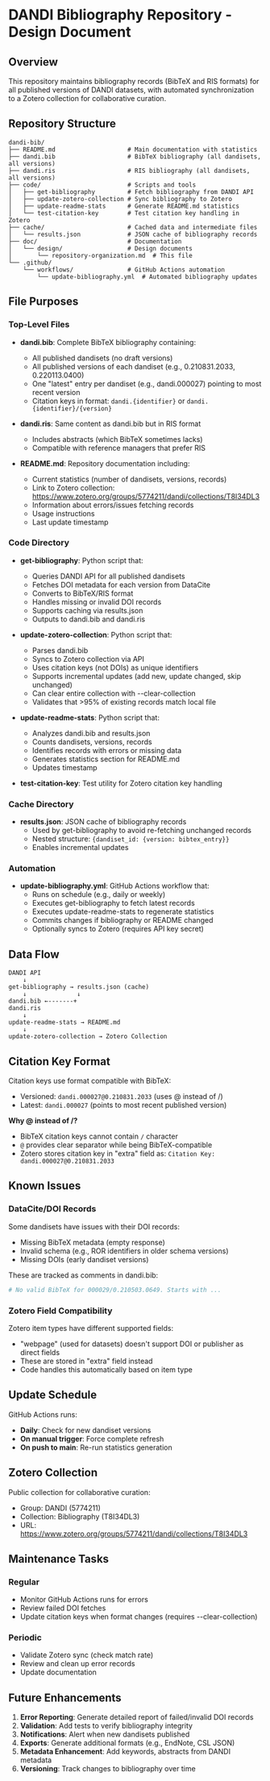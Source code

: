 # DANDI Bibliography Repository - Design Document

## Overview

This repository maintains bibliography records (BibTeX and RIS formats) for all published versions of DANDI datasets, with automated synchronization to a Zotero collection for collaborative curation.

## Repository Structure

```
dandi-bib/
├── README.md                    # Main documentation with statistics
├── dandi.bib                    # BibTeX bibliography (all dandisets, all versions)
├── dandi.ris                    # RIS bibliography (all dandisets, all versions)
├── code/                        # Scripts and tools
│   ├── get-bibliography         # Fetch bibliography from DANDI API
│   ├── update-zotero-collection # Sync bibliography to Zotero
│   ├── update-readme-stats      # Generate README.md statistics
│   └── test-citation-key        # Test citation key handling in Zotero
├── cache/                       # Cached data and intermediate files
│   └── results.json             # JSON cache of bibliography records
├── doc/                         # Documentation
│   └── design/                  # Design documents
│       └── repository-organization.md  # This file
└── .github/
    └── workflows/               # GitHub Actions automation
        └── update-bibliography.yml  # Automated bibliography updates
```

## File Purposes

### Top-Level Files

- **dandi.bib**: Complete BibTeX bibliography containing:
  - All published dandisets (no draft versions)
  - All published versions of each dandiset (e.g., 0.210831.2033, 0.220113.0400)
  - One "latest" entry per dandiset (e.g., dandi.000027) pointing to most recent version
  - Citation keys in format: `dandi.{identifier}` or `dandi.{identifier}/{version}`

- **dandi.ris**: Same content as dandi.bib but in RIS format
  - Includes abstracts (which BibTeX sometimes lacks)
  - Compatible with reference managers that prefer RIS

- **README.md**: Repository documentation including:
  - Current statistics (number of dandisets, versions, records)
  - Link to Zotero collection: https://www.zotero.org/groups/5774211/dandi/collections/T8I34DL3
  - Information about errors/issues fetching records
  - Usage instructions
  - Last update timestamp

### Code Directory

- **get-bibliography**: Python script that:
  - Queries DANDI API for all published dandisets
  - Fetches DOI metadata for each version from DataCite
  - Converts to BibTeX/RIS format
  - Handles missing or invalid DOI records
  - Supports caching via results.json
  - Outputs to dandi.bib and dandi.ris

- **update-zotero-collection**: Python script that:
  - Parses dandi.bib
  - Syncs to Zotero collection via API
  - Uses citation keys (not DOIs) as unique identifiers
  - Supports incremental updates (add new, update changed, skip unchanged)
  - Can clear entire collection with --clear-collection
  - Validates that >95% of existing records match local file

- **update-readme-stats**: Python script that:
  - Analyzes dandi.bib and results.json
  - Counts dandisets, versions, records
  - Identifies records with errors or missing data
  - Generates statistics section for README.md
  - Updates timestamp

- **test-citation-key**: Test utility for Zotero citation key handling

### Cache Directory

- **results.json**: JSON cache of bibliography records
  - Used by get-bibliography to avoid re-fetching unchanged records
  - Nested structure: `{dandiset_id: {version: bibtex_entry}}`
  - Enables incremental updates

### Automation

- **update-bibliography.yml**: GitHub Actions workflow that:
  - Runs on schedule (e.g., daily or weekly)
  - Executes get-bibliography to fetch latest records
  - Executes update-readme-stats to regenerate statistics
  - Commits changes if bibliography or README changed
  - Optionally syncs to Zotero (requires API key secret)

## Data Flow

```
DANDI API
    ↓
get-bibliography → results.json (cache)
    ↓              ↓
dandi.bib ←-------+
dandi.ris
    ↓
update-readme-stats → README.md
    ↓
update-zotero-collection → Zotero Collection
```

## Citation Key Format

Citation keys use format compatible with BibTeX:
- Versioned: `dandi.000027@0.210831.2033` (uses @ instead of /)
- Latest: `dandi.000027` (points to most recent published version)

**Why @ instead of /?**
- BibTeX citation keys cannot contain `/` character
- `@` provides clear separator while being BibTeX-compatible
- Zotero stores citation key in "extra" field as: `Citation Key: dandi.000027@0.210831.2033`

## Known Issues

### DataCite/DOI Records

Some dandisets have issues with their DOI records:
- Missing BibTeX metadata (empty response)
- Invalid schema (e.g., ROR identifiers in older schema versions)
- Missing DOIs (early dandiset versions)

These are tracked as comments in dandi.bib:
```bibtex
# No valid BibTeX for 000029/0.210503.0649. Starts with ...
```

### Zotero Field Compatibility

Zotero item types have different supported fields:
- "webpage" (used for datasets) doesn't support DOI or publisher as direct fields
- These are stored in "extra" field instead
- Code handles this automatically based on item type

## Update Schedule

GitHub Actions runs:
- **Daily**: Check for new dandiset versions
- **On manual trigger**: Force complete refresh
- **On push to main**: Re-run statistics generation

## Zotero Collection

Public collection for collaborative curation:
- Group: DANDI (5774211)
- Collection: Bibliography (T8I34DL3)
- URL: https://www.zotero.org/groups/5774211/dandi/collections/T8I34DL3

## Maintenance Tasks

### Regular
- Monitor GitHub Actions runs for errors
- Review failed DOI fetches
- Update citation keys when format changes (requires --clear-collection)

### Periodic
- Validate Zotero sync (check match rate)
- Review and clean up error records
- Update documentation

## Future Enhancements

1. **Error Reporting**: Generate detailed report of failed/invalid DOI records
2. **Validation**: Add tests to verify bibliography integrity
3. **Notifications**: Alert when new dandisets published
4. **Exports**: Generate additional formats (e.g., EndNote, CSL JSON)
5. **Metadata Enhancement**: Add keywords, abstracts from DANDI metadata
6. **Versioning**: Track changes to bibliography over time
